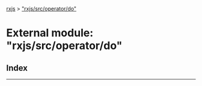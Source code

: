 [rxjs](../README.md) > ["rxjs/src/operator/do"](../modules/_rxjs_src_operator_do_.md)

# External module: "rxjs/src/operator/do"

## Index

---

